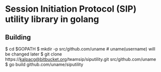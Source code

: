 # Session Initiation Protocol (SIP) utility library in golang

## Building
$ cd $GOPATH
$ mkdir -p src/github.com/uname # uname(username) will be changed later
$ git clone https://kalpacg@bitbucket.org/teamsip/siputility.git src/github.com/uname
$ go build github.com/uname/siputility
 
